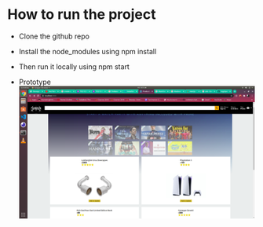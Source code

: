 # How to run the project 

- Clone the github repo

- Install the node_modules using npm install

- Then run it locally using npm start

- Prototype <img src="./demo.png" />